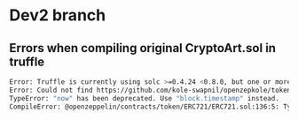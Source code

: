 # Dev2 branch

## Errors when compiling original CryptoArt.sol in truffle

```bash
Error: Truffle is currently using solc >=0.4.24 <0.8.0, but one or more of your contracts specify "pragma solidity ^0.6.0"
Error: Could not find https://github.com/kole-swapnil/openzepkole/token/ERC721/ERC721.sol from any sources;
TypeError: "now" has been deprecated. Use "block.timestamp" instead.
CompileError: @openzeppelin/contracts/token/ERC721/ERC721.sol:136:5: TypeError: Trying to override non-virtual function. Did you forget to add "virtual"?
```
